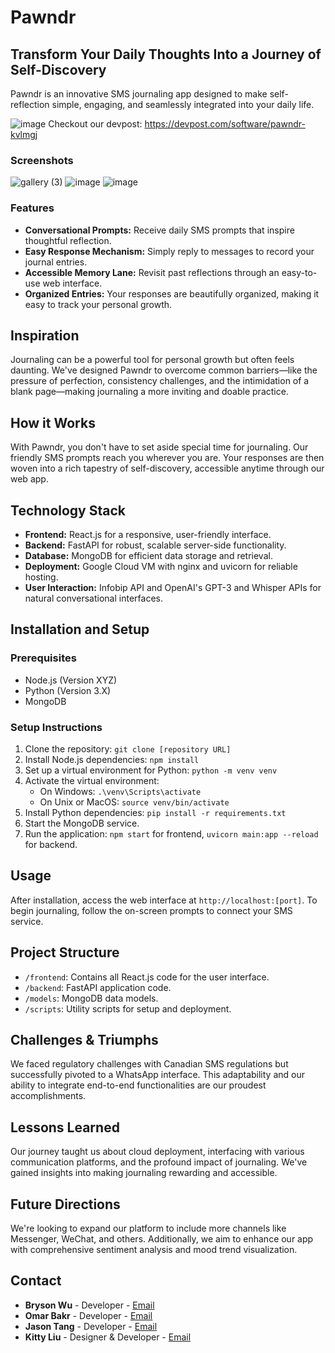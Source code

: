 # Pawndr

## Transform Your Daily Thoughts Into a Journey of Self-Discovery

Pawndr is an innovative SMS journaling app designed to make self-reflection simple, engaging, and seamlessly integrated into your daily life.

![image](https://github.com/user-attachments/assets/b913e28b-1446-404b-9368-d376960d54db)
Checkout our devpost: https://devpost.com/software/pawndr-kvlmgj

### Screenshots
![gallery (3)](https://github.com/user-attachments/assets/c7fa1c82-447e-41f0-97d1-e525109e6eb7)
![image](https://github.com/user-attachments/assets/ffc1cda5-c2ef-46a6-a05e-61b3578f2c90)
![image](https://github.com/user-attachments/assets/edd6a03a-6581-4473-a252-cbd4c325139d)



### Features
- **Conversational Prompts:** Receive daily SMS prompts that inspire thoughtful reflection.
- **Easy Response Mechanism:** Simply reply to messages to record your journal entries.
- **Accessible Memory Lane:** Revisit past reflections through an easy-to-use web interface.
- **Organized Entries:** Your responses are beautifully organized, making it easy to track your personal growth.

## Inspiration

Journaling can be a powerful tool for personal growth but often feels daunting. We've designed Pawndr to overcome common barriers—like the pressure of perfection, consistency challenges, and the intimidation of a blank page—making journaling a more inviting and doable practice.

## How it Works

With Pawndr, you don't have to set aside special time for journaling. Our friendly SMS prompts reach you wherever you are. Your responses are then woven into a rich tapestry of self-discovery, accessible anytime through our web app.

## Technology Stack

- **Frontend:** React.js for a responsive, user-friendly interface.
- **Backend:** FastAPI for robust, scalable server-side functionality.
- **Database:** MongoDB for efficient data storage and retrieval.
- **Deployment:** Google Cloud VM with nginx and uvicorn for reliable hosting.
- **User Interaction:** Infobip API and OpenAI's GPT-3 and Whisper APIs for natural conversational interfaces.

## Installation and Setup

### Prerequisites
- Node.js (Version XYZ)
- Python (Version 3.X)
- MongoDB

### Setup Instructions
1. Clone the repository: `git clone [repository URL]`
2. Install Node.js dependencies: `npm install`
3. Set up a virtual environment for Python: `python -m venv venv`
4. Activate the virtual environment: 
   - On Windows: `.\venv\Scripts\activate`
   - On Unix or MacOS: `source venv/bin/activate`
5. Install Python dependencies: `pip install -r requirements.txt`
6. Start the MongoDB service.
7. Run the application: `npm start` for frontend, `uvicorn main:app --reload` for backend.

## Usage

After installation, access the web interface at `http://localhost:[port]`. To begin journaling, follow the on-screen prompts to connect your SMS service.

## Project Structure

- `/frontend`: Contains all React.js code for the user interface.
- `/backend`: FastAPI application code.
- `/models`: MongoDB data models.
- `/scripts`: Utility scripts for setup and deployment.

## Challenges & Triumphs

We faced regulatory challenges with Canadian SMS regulations but successfully pivoted to a WhatsApp interface. This adaptability and our ability to integrate end-to-end functionalities are our proudest accomplishments.

## Lessons Learned

Our journey taught us about cloud deployment, interfacing with various communication platforms, and the profound impact of journaling. We've gained insights into making journaling rewarding and accessible.

## Future Directions

We're looking to expand our platform to include more channels like Messenger, WeChat, and others. Additionally, we aim to enhance our app with comprehensive sentiment analysis and mood trend visualization.

## Contact

- **Bryson Wu** - Developer - [Email](mailto:brysonwu@student.ubc.ca)
- **Omar Bakr** - Developer - [Email](mailto:1bakromar@gmail.com)
- **Jason Tang** - Developer - [Email](mailto:shuaihangtang@gmail.com)
- **Kitty Liu** - Designer & Developer - [Email](mailto:kittyliu113@gmail.com)
